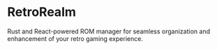 # RetroRealm
Rust and React-powered ROM manager for seamless organization and enhancement of your retro gaming experience.
